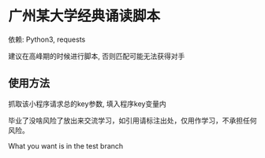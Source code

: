 # 广州某大学经典诵读脚本

依赖: Python3, requests

建议在高峰期的时候进行脚本, 否则匹配可能无法获得对手

## 使用方法
抓取该小程序请求总的key参数, 填入程序key变量内

毕业了没啥风险了放出来交流学习，如引用请标注出处，仅用作学习，不承担任何风险。

What you want is in the test branch
